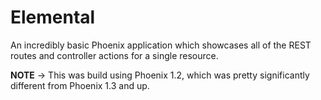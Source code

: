 # Elemental

An incredibly basic Phoenix application which showcases all of the REST routes and controller actions for a single resource.

**NOTE** -> This was build using Phoenix 1.2, which was pretty significantly different from Phoenix 1.3 and up. 
